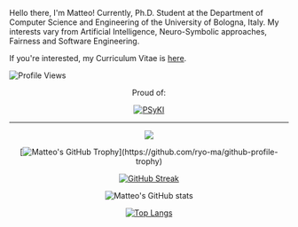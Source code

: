Hello there, I'm Matteo!
Currently, Ph.D. Student at the Department of Computer Science and Engineering of the University of Bologna, Italy.
My interests vary from Artificial Intelligence, Neuro-Symbolic approaches, Fairness and Software Engineering.

If you're interested, my Curriculum Vitae is [here](https://github.com/MatteoMagnini/cv/releases/latest/download/cv.pdf).

![Profile Views](https://komarev.com/ghpvc/?username=MatteoMagnini&color=blueviolet&style=for-the-badge)

<div align="center">
 
Proud of:

[![PSyKI](https://github-readme-stats.vercel.app/api/pin/?username=psykei&repo=psyki-python&theme=nord)](https://github.com/psykei/psyki-python)

</div>

---

<div align="center">

![](https://github-profile-summary-cards.vercel.app/api/cards/profile-details?username=MatteoMagnini&theme=nord_dark)

[![Matteo's GitHub Trophy](https://github-profile-trophy.vercel.app/?username=MatteoMagnini&theme=nord&row=2&column=6&rank=-C,-B,-?)](https://github.com/ryo-ma/github-profile-trophy)

[![GitHub Streak](https://github-readme-streak-stats.herokuapp.com/?user=MatteoMagnini&theme=nord&date_format=[Y.]n.j)](https://git.io/streak-stats)

![Matteo's GitHub stats](https://github-readme-stats-git-masterrstaa-rickstaa.vercel.app/api?username=MatteoMagnini&theme=nord)

[![Top Langs](https://github-readme-stats.vercel.app/api/top-langs/?username=MatteoMagnini&theme=nord&layout=compact)](https://github.com/anuraghazra/github-readme-stats)


</div>
